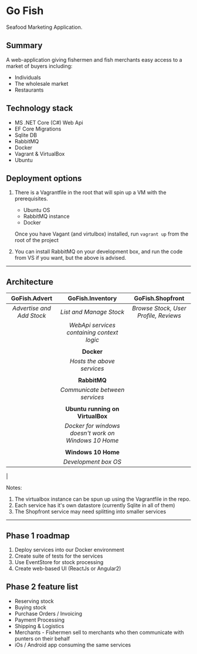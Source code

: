 # Go Fish

Seafood Marketing Application.

## Summary

A web-application giving fishermen and fish merchants easy
access to a market of buyers including:

- Individuals
- The wholesale market
- Restaurants

## Technology stack

- MS .NET Core (C#) Web Api
- EF Core Migrations
- Sqlite DB
- RabbitMQ
- Docker
- Vagrant & VirtualBox
- Ubuntu

## Deployment options

1. There is a Vagrantfile in the root that will spin up a VM with the prerequisites.
    - Ubuntu OS
    - RabbitMQ instance
    - Docker

    Once you have Vagant (and virtulbox) installed,  run `vagrant up` from the root of the project

1. You can install RabbitMQ on your development box, and run the code from VS if you want, but the above is advised.

---

## Architecture

|GoFish.Advert|GoFish.Inventory|GoFish.Shopfront|
|:-:|:-:|:-:|
|_Advertise and Add Stock_|_List and Manage Stock_|_Browse Stock, User Profile, Reviews_|
|| _WebApi services containing context logic_
||||
||**Docker**|
|| _Hosts the above services_
||||
||**RabbitMQ**|
|| _Communicate between services_
||||
||**Ubuntu running on VirtualBox**|
|| _Docker for windows doesn't work on Windows 10 Home_
||||
||**Windows 10 Home**|
|| _Development box OS_
|

Notes:

1. The virtualbox instance can be spun up using the Vagrantfile in the repo.
1. Each service has it's own datastore (currently Sqlite in all of them)
1. The Shopfront service may need splitting into smaller services

---

## Phase 1 roadmap

1. Deploy services into our Docker environment
1. Create suite of tests for the services
1. Use EventStore for stock processing
1. Create web-based UI (ReactJs or Angular2)

## Phase 2 feature list

- Reserving stock
- Buying stock
- Purchase Orders / Invoicing
- Payment Processing
- Shipping & Logistics
- Merchants - Fishermen sell to merchants who then communicate with punters on their behalf
- iOs / Android app consuming the same services

